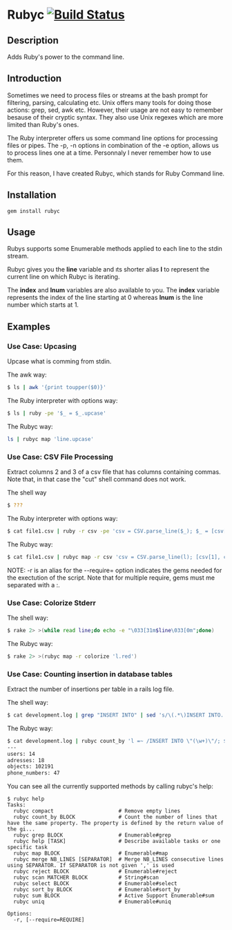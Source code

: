 # Rubyc [![Build Status](https://secure.travis-ci.org/martinos/rubyc.png?branch=master)](http://travis-ci.org/martinos/rubyc)
## Description
Adds Ruby's power to the command line.
## Introduction
Sometimes we need to process files or streams at the bash prompt for filtering, parsing, calculating etc.  Unix offers many tools for doing those actions: grep, sed, awk etc. However, their usage are not easy to remember besause of their cryptic syntax. They also use Unix regexes which are more limited than Ruby's ones.

The Ruby interpreter offers us some command line options for processing files or pipes. The -p, -n options in combination of the -e option, allows us to process lines one at a time. Personnaly I never remember how to use them.

For this reason, I have created Rubyc, which stands for Ruby Command line.
## Installation
```
gem install rubyc
```
## Usage
Rubys supports some Enumerable methods applied to each line to the stdin stream. 

Rubyc gives you the __line__ variable and ıts shorter alias __l__ to represent the current line on which Rubyc is iterating. 

The __index__ and __lnum__ variables are also available to you. The __index__ variable represents the index of the line starting at 0 whereas __lnum__ is the line number which starts at 1. 
## Examples
### Use Case: Upcasing
Upcase what is comming from stdin.

The awk way:
``` bash
$ ls | awk '{print toupper($0)}'
```
The Ruby interpreter with options way:
``` bash
$ ls | ruby -pe '$_ = $_.upcase'
```
The Rubyc way:
``` bash
ls | rubyc map 'line.upcase'
```
### Use Case: CSV File Processing
Extract columns 2 and 3 of a csv file that has columns containing commas. Note that, in that case the "cut" shell command does not work.

The shell way
``` bash
$ ???
```
The Ruby interpreter with options way:
``` bash
$ cat file1.csv | ruby -r csv -pe 'csv = CSV.parse_line($_); $_ = [csv[1], csv[2]].to_s + "\n"'
```
The Rubyc way:
``` bash
$ cat file1.csv | rubyc map -r csv 'csv = CSV.parse_line(l); [csv[1], csv[2]]'
```
NOTE: -r is an alias for the --require= option indicates the gems needed for the exectution of the script. Note that for multiple require, gems must me separated with a :.

### Use Case: Colorize Stderr
The shell way:
``` bash
$ rake 2> >(while read line;do echo -e "\033[31m$line\033[0m";done)
```
The Rubyc way:
``` bash
$ rake 2> >(rubyc map -r colorize 'l.red')
```
### Use Case: Counting insertion in database tables
Extract the number of insertions per table in a rails log file.

The shell way:
``` bash
$ cat development.log | grep "INSERT INTO" | sed 's/\(.*\)INSERT INTO..\([a-z]*\).*/ \2 /' | sort | uniq -c
```
The Rubyc way:
``` bash
$ cat development.log | rubyc count_by 'l =~ /INSERT INTO \"(\w+)\"/; $1'
--- 
users: 14
adresses: 18
objects: 102191
phone_numbers: 47
```


You can see all the currently supported methods by calling rubyc's help:
```
$ rubyc help
Tasks:
  rubyc compact                     # Remove empty lines
  rubyc count_by BLOCK              # Count the number of lines that have the same property. The property is defined by the return value of the gi...
  rubyc grep BLOCK                  # Enumerable#grep
  rubyc help [TASK]                 # Describe available tasks or one specific task
  rubyc map BLOCK                   # Enumerable#map
  rubyc merge NB_LINES [SEPARATOR]  # Merge NB_LINES consecutive lines using SEPARATOR. If SEPARATOR is not given ',' is used
  rubyc reject BLOCK                # Enumerable#reject
  rubyc scan MATCHER BLOCK          # String#scan
  rubyc select BLOCK                # Enumerable#select
  rubyc sort_by BLOCK               # Enumerable#sort_by
  rubyc sum BLOCK                   # Active Support Enumerable#sum
  rubyc uniq                        # Enumerable#uniq

Options:
  -r, [--require=REQUIRE]  
```
